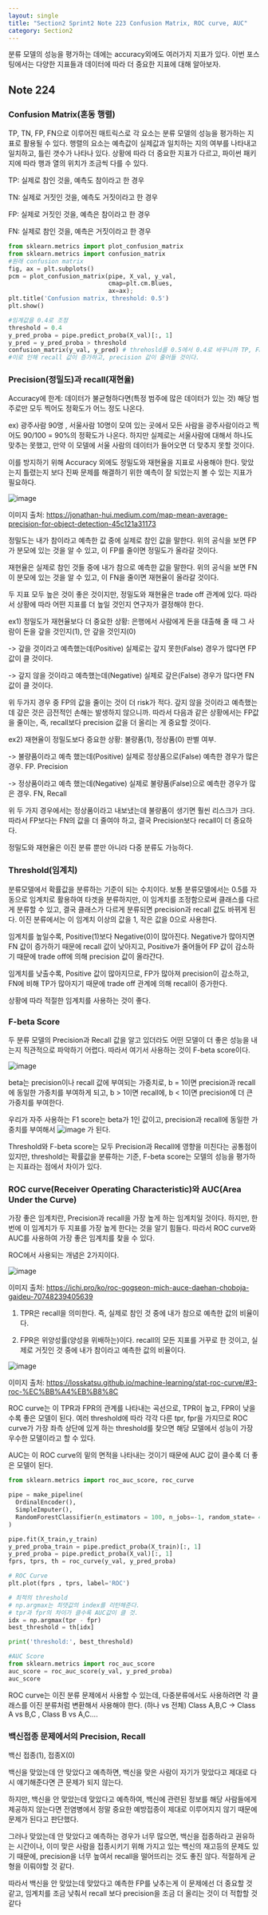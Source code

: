 ```yaml
---
layout: single
title: "Section2 Sprint2 Note 223 Confusion Matrix, ROC curve, AUC"
category: Section2
---
```


분류 모델의 성능을 평가하는 데에는 accuracy외에도 여러가지 지표가 있다. 이번 포스팅에서는 다양한 지표들과 데이터에 따라 더 중요한 지표에 대해 알아보자.

## Note 224
### Confusion Matrix(혼동 행렬)
TP, TN, FP, FN으로 이루어진 매트릭스로 각 요소는 분류 모델의 성능을 평가하는 지표로 활용될 수 있다. 행렬의 요소는 예측값이 실제값과 일치하는 지의 여부를 나타내고 일치하고, 틀린 갯수가 나타나 있다.
상황에 따라 더 중요한 지표가 다르고, 파이썬 패키지에 따라 행과 열의 위치가 조금씩 다를 수 있다.

TP: 실제로 참인 것을, 예측도 참이라고 한 경우

TN: 실제로 거짓인 것을, 예측도 거짓이라고 한 경우

FP: 실제로 거짓인 것을, 예측은 참이라고 한 경우

FN: 실제로 참인 것을, 예측은 거짓이라고 한 경우

```python
from sklearn.metrics import plot_confusion_matrix
from sklearn.metrics import confusion_matrix
#원래 confusion matrix
fig, ax = plt.subplots()
pcm = plot_confusion_matrix(pipe, X_val, y_val,
                            cmap=plt.cm.Blues,
                            ax=ax);
plt.title('Confusion matrix, threshold: 0.5')
plt.show()

#임계값을 0.4로 조정
threshold = 0.4
y_pred_proba = pipe.predict_proba(X_val)[:, 1]
y_pred = y_pred_proba > threshold
confusion_matrix(y_val, y_pred) # threhosld를 0.5에서 0.4로 바꾸니까 TP, FP값이 증가하고 FN,TN 값이 감소한다.
#이로 인해 recall 값이 증가하고, precision 값이 줄어들 것이다.
```

### Precision(정밀도)과 recall(재현율)

Accuracy에 한계: 데이터가 불균형하다면(특정 범주에 많은 데이터가 있는 것) 해당 범주로만 모두 찍어도 정확도가 어느 정도 나온다.

ex) 광주사람 90명 , 서울사람 10명이 모여 있는 곳에서 모든 사람을 광주사람이라고 찍어도 90/100 = 90%의 정확도가 나온다.
하지만 실제로는 서울사람에 대해서 하나도 맞추는 못했고, 만약 이 모델에 서울 사람의 데이터가 들어오면 더 맞추지 못할 것이다.

이를 방지하기 위해 Accuracy 외에도 정밀도와 재현율을 지표로 사용해야 한다. 맞았는지 틀렸는지 보다 진짜 문제를 해결하기 위한 예측이 잘 되었는지 볼 수 있는 지표가 필요하다.

![image](https://user-images.githubusercontent.com/97672187/156737980-9d9fdf7c-e6c6-4b4b-b0c1-c8a0018b8d6c.png)

이미지 출처: https://jonathan-hui.medium.com/map-mean-average-precision-for-object-detection-45c121a31173

정밀도는 내가 참이라고 예측한 값 중에 실제로 참인 값을 말한다. 위의 공식을 보면 FP가 분모에 있는 것을 알 수 있고, 이 FP를 줄이면 정밀도가 올라갈 것이다.

재현율은 실제로 참인 것들 중에 내가 참으로 예측한 값을 말한다. 위의 공식을 보면 FN이 분모에 있는 것을 알 수 있고, 이 FN을 줄이면 재현율이 올라갈 것이다.

두 지표 모두 높은 것이 좋은 것이지만, 정밀도와 재현율은 trade off 관계에 있다. 따라서 상황에 따라 어떤 지표를 더 높일 것인지 연구자가 결정해야 한다.

ex1) 정밀도가 재현율보다 더 중요한 상황: 은행에서 사람에게 돈을 대출해 줄 때 그 사람이 돈을 갚을 것인지(1), 안 갚을 것인지(0)

-> 갚을 것이라고 예측했는데(Positive) 실제로는 갚지 못한(False) 경우가 많다면 FP 값이 클 것이다.

-> 갚지 않을 것이라고 예측했는데(Negative) 실제로 갚은(False) 경우가 많다면 FN 값이 클 것이다.

위 두가지 경우 중 FP의 값을 줄이는 것이 더 risk가 적다. 갚지 않을 것이라고 예측했는데 갚은 것은 금전적인 손해는 발생하지 않으니까. 따라서 다음과 같은 상황에서는 FP값을 줄이는, 즉,
recall보다 precision 값을 더 올리는 게 중요할 것이다.

ex2) 재현율이 정밀도보다 중요한 상황: 불량품(1), 정상품(0) 판별 여부.

-> 불량품이라고 예측 했는데(Positive) 실제로 정상품으로(False) 예측한 경우가 많은 경우. FP. Precision

-> 정상품이라고 예측 했는데(Negative) 실제로 불량품(False)으로 예측한 경우가 많은 경우. FN, Recall

위 두 가지 경우에서는 정상품이라고 내보냈는데 불량품이 생기면 훨씬 리스크가 크다. 따라서 FP보다는 FN의 값을 더 줄여야 하고, 결국 Precision보다 recall이 더 중요하다.

정밀도와 재현율은 이진 분류 뿐만 아니라 다중 분류도 가능하다.

### Threshold(임계치)
분류모델에서 확률값을 분류하는 기준이 되는 수치이다. 보통 분류모델에서는 0.5를 자동으로 임계치로 활용하여 타겟을 분류하지만, 이 임계치를 조정함으로써 클래스를 다르게 분류할 수 있고,
결국 클래스가 다르게 분류되면 precision과 recall 값도 바뀌게 된다. 이진 분류에서는 이 임계치 이상의 값을 1, 작은 값을 0으로 사용한다.

임계치를 높일수록, Positive(1)보다 Negative(0)이 많아진다. Negative가 많아지면 FN 값이 증가하기 때문에 recall 값이 낮아지고, Positive가 줄어들어 FP 값이 감소하기 때문에 trade off에 의해
precision 값이 올라간다.

임계치를 낮출수록, Positive 값이 많아지므로, FP가 많아져 precision이 감소하고, FN에 비해 TP가 많아지기 때문에 trade off 관계에 의해 recall이 증가한다.

상황에 따라 적절한 임계치를 사용하는 것이 좋다.

### F-beta Score
두 분류 모델의 Precision과 Recall 값을 알고 있더라도 어떤 모델이 더 좋은 성능을 내는지 직관적으로 파악하기 어렵다. 따라서 여기서 사용하는 것이 F-beta score이다. 

![image](https://user-images.githubusercontent.com/97672187/156741437-f9293b63-3d98-46ce-b82e-1cf89bf2b9a4.png)

beta는 precision이나 recall 값에 부여되는 가중치로, b = 1이면 precision과 recall에 동일한 가중치를 부여하게 되고, b > 1이면 recall에, b < 1이면 precision에 더 큰 가중치를 부여한다.

우리가 자주 사용하는 F1 score는 beta가 1인 값이고, precision과 recall에 동일한 가중치를 부여해서 ![image](https://user-images.githubusercontent.com/97672187/156741816-4a770f24-bfef-4c2c-9251-256bfc275927.png)
가 된다.

Threshold와 F-beta score는 모두 Precision과 Recall에 영향을 미친다는 공통점이 있지만, threshold는 확률값을 분류하는 기준, F-beta score는 모델의 성능을 평가하는 지표라는 점에서 차이가 있다.

### ROC curve(Receiver Operating Characteristic)와 AUC(Area Under the Curve)
가장 좋은 임계치란, Precision과 recall을 가장 높게 하는 임계치일 것이다. 하지만, 한 번에 이 임계치가 두 지표를 가장 높게 한다는 것을 알기 힘들다. 따라서 ROC curve와 AUC를 사용하여
가장 좋은 임계치를 찾을 수 있다.

ROC에서 사용되는 개념은 2가지이다.

![image](https://user-images.githubusercontent.com/97672187/156743849-f8dee67b-c3a9-4113-ad05-504776103223.png)

이미지 출처: https://ichi.pro/ko/roc-gogseon-mich-auce-daehan-choboja-gaideu-70748239405639

1) TPR은 recall을 의미한다. 즉, 실제로 참인 것 중에 내가 참으로 예측한 값의 비율이다.

2) FPR은 위양성률(양성을 위배하는)이다. recall의 모든 지표를 거꾸로 한 것이고, 실제로 거짓인 것 중에 내가 참이라고 예측한 값의 비율이다.

![image](https://user-images.githubusercontent.com/97672187/156744802-45f486ba-8057-4a87-88f9-2759ca0111d6.png)

이미지 출처: https://losskatsu.github.io/machine-learning/stat-roc-curve/#3-roc-%EC%BB%A4%EB%B8%8C

ROC curve는 이 TPR과 FPR의 관계를 나타내는 곡선으로, TPR이 높고, FPR이 낮을수록 좋은 모델이 된다. 여러 threshold에 따라 각각 다른 tpr, fpr을 가지므로 ROC curve가 가장 좌측 상단에 있게 하는 threshold를 찾으면 해당 모델에서 성능이
가장 우수한 모델이라고 할 수 있다.

AUC는 이 ROC curve의 밑의 면적을 나타내는 것이기 때문에 AUC 값이 클수록 더 좋은 모델이 된다.

```python
from sklearn.metrics import roc_auc_score, roc_curve

pipe = make_pipeline(
  OrdinalEncoder(),
  SimpleImputer(),
  RandomForestClassifier(n_estimators = 100, n_jobs=-1, random_state= 42, max_depth= 8, oob_score=True, min_samples_leaf = 5, min_samples_split= 2)
)

pipe.fit(X_train,y_train)
y_pred_proba_train = pipe.predict_proba(X_train)[:, 1] 
y_pred_proba = pipe.predict_proba(X_val)[:, 1] 
fprs, tprs, th = roc_curve(y_val, y_pred_proba)

# ROC Curve
plt.plot(fprs , tprs, label='ROC')

# 최적의 threshold
# np.argmax는 최댓값의 index를 리턴해준다.
# tpr과 fpr의 차이가 클수록 AUC값이 클 것.
idx = np.argmax(tpr - fpr)
best_threshold = th[idx]

print('threshold:', best_threshold)

#AUC Score
from sklearn.metrics import roc_auc_score
auc_score = roc_auc_score(y_val, y_pred_proba)
auc_score

```

ROC curve는 이진 분류 문제에서 사용할 수 있는데, 다중분류에서도 사용하려면 각 클래스를 이진 분류처럼 변환해서 사용해야 한다. (하나 vs 전체)
Class A,B,C -> Class A vs B,C , Class B vs A,C....

### 백신접종 문제에서의 Precision, Recall
백신 접종(1), 접종X(0)

백신을 맞았는데 안 맞았다고 예측하면, 백신을 맞은 사람이 자기가 맞았다고 제대로 다시 얘기해준다면 큰 문제가 되지 않는다.

하지만, 백신을 안 맞았는데 맞았다고 예측하여, 백신에 관련된 정보를 해당 사람들에게 제공하지 않는다면 전염병에서 정말 중요한 예방접종이 제대로 이루어지지 않기 때문에 문제가 된다고 판단했다.

그러나 맞았는데 안 맞았다고 예측하는 경우가 너무 많으면, 백신을 접종하라고 권유하는 시간이나, 이미 맞은 사람을 접종시키기 위해 가지고 있는 백신의 재고등의 문제도 있기 때문에, precision을 너무 높여서 recall을 떨어뜨리는 것도 좋진 않다. 적절하게 균형을 이뤄야할 것 같다.

따라서 백신을 안 맞았는데 맞았다고 예측한 FP를 낮추는게 이 문제에선 더 중요할 것 같고, 임계치를 조금 낮춰서 recall 보다 precision을 조금 더 올리는 것이 더 적합할 것 같다





